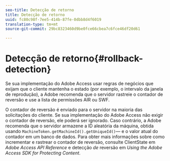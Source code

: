 ```yaml
---
seo-title: Detecção de retorno
title: Detecção de retorno
uuid: fc80c98f-7ee5-414b-87fe-0dbb8d4f6019
translation-type: tm+mt
source-git-commit: 29bc8323460d9be0fce66cbea7c6fce46df20d61

---
```



# Detecção de retorno{#rollback-detection}

Se sua implementação do Adobe Access usar regras de negócios que exijam que o cliente mantenha o estado (por exemplo, o intervalo da janela de reprodução), a Adobe recomenda que o servidor rastreie o contador de reversão e use a lista de permissões AIR ou SWF.

O contador de reversão é enviado para o servidor na maioria das solicitações do cliente. Se sua implementação do Adobe Access não exigir o contador de reversão, ele poderá ser ignorado. Caso contrário, a Adobe recomenda que o servidor armazene a ID aleatória da máquina, obtida usando `MachineToken.getMachineId().getUniqueId()`— e o valor atual do contador em um banco de dados. Para obter mais informações sobre como incrementar e rastrear o contador de reversão, consulte ClientState em *Adobe Access API Reference* e detecção *de* reversão em *Using the Adobe Access SDK for Protecting Content*.
